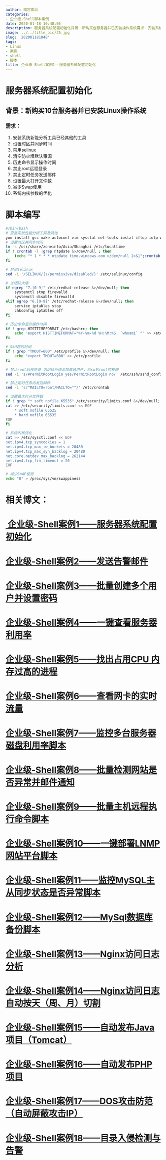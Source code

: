 ```yaml
---
author: 南宫乘风
categories:
- 企业级-Shell脚本案例
date: 2020-01-18 10:48:05
description: 服务器系统配置初始化背景：新购买台服务器并已安装操作系统需求：安装系统新能分析工具已经其他的工具设置时区并同步时间禁用清空防火墙默认策源历史命令显示操作时间禁止远程登录禁止定时任务发送邮件设置最大打开。。。。。。。
image: ../../title_pic/25.jpg
slug: '202001181048'
tags:
- Linux
- 案例
- shell
- 脚本
title: 企业级-Shell案例1——服务器系统配置初始化
---
```


<!--more-->

# 服务器系统配置初始化

## 背景：新购买10台服务器并已安装Linux操作系统

### 需求：

1.  安装系统新能分析工具已经其他的工具
2.  设置时区并同步时间
3.  禁用selinux
4.  清空防火墙默认策源
5.  历史命令显示操作时间
6.  禁止root远程登录
7.  禁止定时任务发送邮件
8.  设置最大打开文件数
9.  减少Swap使用
10.  系统内核参数的优化

# 脚本编写

```bash
#/bin/bash
# 安装系统性能分析工具及其他
yum install gcc make autoconf vim sysstat net-tools iostat iftop iotp wget lrzsz lsof unzip openssh-clients net-tool vim ntpdate -y
# 设置时区并同步时间
ln -s /usr/share/zoneinfo/Asia/Shanghai /etc/localtime
if ! crontab -l |grep ntpdate &>/dev/null ; then
    (echo "* 1 * * * ntpdate time.windows.com >/dev/null 2>&1";crontab -l) |crontab 
fi

# 禁用selinux
sed -i '/SELINUX/{s/permissive/disabled/}' /etc/selinux/config

# 关闭防火墙
if egrep "7.[0-9]" /etc/redhat-release &>/dev/null; then
    systemctl stop firewalld
    systemctl disable firewalld
elif egrep "6.[0-9]" /etc/redhat-release &>/dev/null; then
    service iptables stop
    chkconfig iptables off
fi

# 历史命令显示操作时间
if ! grep HISTTIMEFORMAT /etc/bashrc; then
    echo 'export HISTTIMEFORMAT="%Y-%m-%d %H:%M:%S  `whoami` "' >> /etc/bashrc
fi

# SSH超时时间
if ! grep "TMOUT=600" /etc/profile &>/dev/null; then
    echo "export TMOUT=600" >> /etc/profile
fi

# 禁止root远程登录 切记给系统添加普通用户，给su到root的权限
sed -i 's/#PermitRootLogin yes/PermitRootLogin no/' /etc/ssh/sshd_config

# 禁止定时任务向发送邮件
sed -i 's/^MAILTO=root/MAILTO=""/' /etc/crontab 

# 设置最大打开文件数
if ! grep "* soft nofile 65535" /etc/security/limits.conf &>/dev/null; then
cat >> /etc/security/limits.conf << EOF
    * soft nofile 65535
    * hard nofile 65535
EOF
fi

# 系统内核优化
cat >> /etc/sysctl.conf << EOF
net.ipv4.tcp_syncookies = 1
net.ipv4.tcp_max_tw_buckets = 20480
net.ipv4.tcp_max_syn_backlog = 20480
net.core.netdev_max_backlog = 262144
net.ipv4.tcp_fin_timeout = 20  
EOF

# 减少SWAP使用
echo "0" > /proc/sys/vm/swappiness
```

# 相关博文：

# [ 企业级-Shell案例1——服务器系统配置初始化](https://blog.csdn.net/heian_99/article/details/104027379)

# [企业级-Shell案例2——发送告警邮件](https://blog.csdn.net/heian_99/article/details/104028229)

# [企业级-Shell案例3——批量创建多个用户并设置密码](https://blog.csdn.net/heian_99/article/details/104028407)

# [企业级-Shell案例4——一键查看服务器利用率](https://blog.csdn.net/heian_99/article/details/104028739)

# [企业级-Shell案例5——找出占用CPU 内存过高的进程](https://blog.csdn.net/heian_99/article/details/104030019)

# [企业级-Shell案例6——查看网卡的实时流量](https://blog.csdn.net/heian_99/article/details/104030173)

# [企业级-Shell案例7——监控多台服务器磁盘利用率脚本](https://blog.csdn.net/heian_99/article/details/104031458)

# [企业级-Shell案例8——批量检测网站是否异常并邮件通知](https://blog.csdn.net/heian_99/article/details/104032121)

# [企业级-Shell案例9——批量主机远程执行命令脚本](https://blog.csdn.net/heian_99/article/details/104039706)

# [企业级-Shell案例10——一键部署LNMP网站平台脚本](https://blog.csdn.net/heian_99/article/details/104039886)

# [企业级-Shell案例11——监控MySQL主从同步状态是否异常脚本](https://blog.csdn.net/heian_99/article/details/104040379)

# [企业级-Shell案例12——MySql数据库备份脚本](https://blog.csdn.net/heian_99/article/details/104061077)

# [企业级-Shell案例13——Nginx访问日志分析](https://blog.csdn.net/heian_99/article/details/104061361)

# [企业级-Shell案例14——Nginx访问日志自动按天（周、月）切割](https://blog.csdn.net/heian_99/article/details/104061818)

# [企业级-Shell案例15——自动发布Java项目（Tomcat）](https://blog.csdn.net/heian_99/article/details/104062470)

# [企业级-Shell案例16——自动发布PHP项目](https://blog.csdn.net/heian_99/article/details/104062967)

# [企业级-Shell案例17——DOS攻击防范（自动屏蔽攻击IP）](https://blog.csdn.net/heian_99/article/details/104063402)

# [企业级-Shell案例18——目录入侵检测与告警](https://blog.csdn.net/heian_99/article/details/104063746)